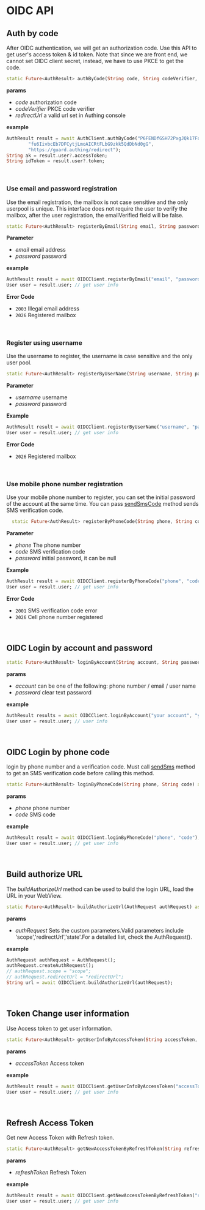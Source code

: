 # OIDC API 

<LastUpdated/>

## Auth by code 

After OIDC authentication, we will get an authorization code. Use this API to get user's access token & id token. Note that since we are front end, we cannot set OIDC client secret, instead, we have to use PKCE to get the code.

```dart
static Future<AuthResult> authByCode(String code, String codeVerifier, String redirectUrl) async
```

**params**

- *code* authorization code
- *codeVerifier* PKCE code verifier
- *redirectUrl* a valid url set in Authing console

**example**

```dart
AuthResult result = await AuthClient.authByCode("P6FENDfGSH72PxgJQk17FoGMWY3oL1G0D2PQ1AfyDeo",
        "fu6IivbcEb7DFCytjLmoAICRtFLbG9zkk5QdDbNd0gG",
        "https://guard.authing/redirect");
String ak = result.user?.accessToken;
String idToken = result.user?.token;
```

<br>

### Use email and password registration

Use the email registration, the mailbox is not case sensitive and the only userpool is unique. This interface does not require the user to verify the mailbox, after the user registration, the emailVerified field will be false.

```dart
static Future<AuthResult> registerByEmail(String email, String password) async
```

**Parameter**

- *email* email address
- *password* password

**example**

```dart
AuthResult result = await OIDCClient.registerByEmail("email", "password");
User user = result.user; // get user info
```

**Error Code**

* `2003` Illegal email address
* `2026` Registered mailbox

<br>

### Register using username

Use the username to register, the username is case sensitive and the only user pool.

```dart
static Future<AuthResult> registerByUserName(String username, String password) async
```

**Parameter**

- *username* username
- *password* password

**Example**

```dart
AuthResult result = await OIDCClient.registerByUserName("username", "password");
User user = result.user; // get user info
```


**Error Code**

* `2026` Registered mailbox

<br>

### Use mobile phone number registration

Use your mobile phone number to register, you can set the initial password of the account at the same time. You can pass [sendSmsCode](#https://docs.authing.cn/v2/en/reference/sdk-for-flutter/apis/authentication/#send-sms-code) method sends SMS verification code.

```dart
  static Future<AuthResult> registerByPhoneCode(String phone, String code, String password) async
```

**Parameter**

- *phone* The phone number
- *code* SMS verification code
- *password* initial password, it can be null

**Example**

```dart
AuthResult result = await OIDCClient.registerByPhoneCode("phone", "code", "password");
User user = result.user; // get user info
```

**Error Code**

* `2001` SMS verification code error
* `2026` Cell phone number registered

<br>

## OIDC Login by account and password 

```dart
static Future<AuthResult> loginByAccount(String account, String password) async
```

**params**

- *account* can be one of the following: phone number / email / user name
- *password* clear text password

**example**

```dart
AuthResult results = await OIDCClient.loginByAccount("your account", "your password");
User user = result.user; // user info
```

<br>

## OIDC Login by phone code 

login by phone number and a verification code. Must call [sendSms](#send-sms-code) method to get an SMS verification code before calling this method.

```dart
static Future<AuthResult> loginByPhoneCode(String phone, String code) async
```

**params**

- *phone* phone number
- *code* SMS code

**example**

```dart
AuthResult result = await OIDCClient.loginByPhoneCode("phone", "code");
User user = result.user; // get user info
```

<br>

## Build authorize URL 

The *buildAuthorizeUrl* method can be used to build the login URL, load the URL in your WebView.

```dart
static Future<AuthResult> buildAuthorizeUrl(AuthRequest authRequest) async
```

**params**

- *authRequest* Sets the custom parameters.Valid parameters include 'scope','redirectUrl','state'.For a detailed list, check the AuthRequest().

**example**

```dart
AuthRequest authRequest = AuthRequest();
authRequest.createAuthRequest();
// authRequest.scope = "scope";
// authRequest.redirectUrl = "redirectUrl";
String url = await OIDCClient.buildAuthorizeUrl(authRequest);
```

<br>

## Token Change user information 

Use Access token to get user information.

```dart
static Future<AuthResult> getUserInfoByAccessToken(String accessToken, [Map? data]) async 
```

**params**

- *accessToken* Access token

**example**

```dart
AuthResult result = await OIDCClient.getUserInfoByAccessToken("accessToken");
User user = result.user; // get user info
```

<br>

## Refresh Access Token 

Get new Access Token with Refresh token.

```dart
static Future<AuthResult> getNewAccessTokenByRefreshToken(String refreshToken) async 
```

**params**

- *refreshToken* Refresh Token

**example**

```dart
AuthResult result = await OIDCClient.getNewAccessTokenByRefreshToken("refreshToken");
User user = result.user; // get user info
```

<br>